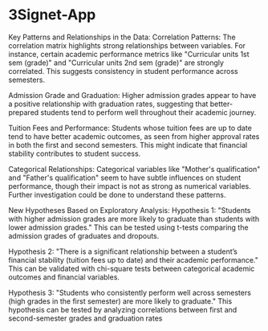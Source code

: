 # 3Signet-App
Key Patterns and Relationships in the Data:
Correlation Patterns: The correlation matrix highlights strong relationships between variables. For instance, certain academic performance metrics like "Curricular units 1st sem (grade)" and "Curricular units 2nd sem (grade)" are strongly correlated. This suggests consistency in student performance across semesters.

Admission Grade and Graduation: Higher admission grades appear to have a positive relationship with graduation rates, suggesting that better-prepared students tend to perform well throughout their academic journey.

Tuition Fees and Performance: Students whose tuition fees are up to date tend to have better academic outcomes, as seen from higher approval rates in both the first and second semesters. This might indicate that financial stability contributes to student success.

Categorical Relationships: Categorical variables like "Mother's qualification" and "Father's qualification" seem to have subtle influences on student performance, though their impact is not as strong as numerical variables. Further investigation could be done to understand these patterns.

New Hypotheses Based on Exploratory Analysis:
Hypothesis 1: "Students with higher admission grades are more likely to graduate than students with lower admission grades." This can be tested using t-tests comparing the admission grades of graduates and dropouts.

Hypothesis 2: "There is a significant relationship between a student’s financial stability (tuition fees up to date) and their academic performance." This can be validated with chi-square tests between categorical academic outcomes and financial variables.

Hypothesis 3: "Students who consistently perform well across semesters (high grades in the first semester) are more likely to graduate." This hypothesis can be tested by analyzing correlations between first and second-semester grades and graduation rates
